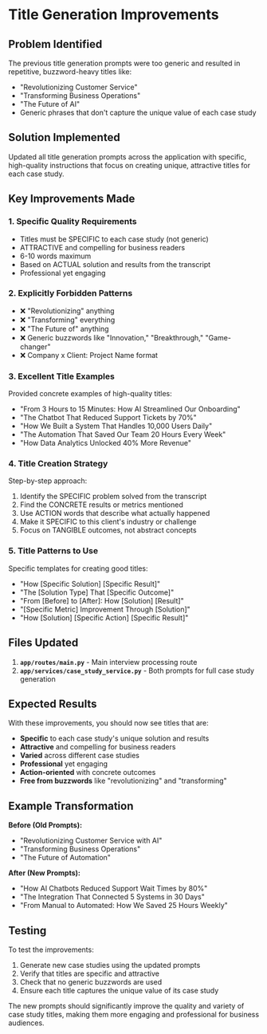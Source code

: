 # Title Generation Improvements

## Problem Identified
The previous title generation prompts were too generic and resulted in repetitive, buzzword-heavy titles like:
- "Revolutionizing Customer Service"
- "Transforming Business Operations"
- "The Future of AI"
- Generic phrases that don't capture the unique value of each case study

## Solution Implemented
Updated all title generation prompts across the application with specific, high-quality instructions that focus on creating unique, attractive titles for each case study.

## Key Improvements Made

### 1. **Specific Quality Requirements**
- Titles must be SPECIFIC to each case study (not generic)
- ATTRACTIVE and compelling for business readers
- 6-10 words maximum
- Based on ACTUAL solution and results from the transcript
- Professional yet engaging

### 2. **Explicitly Forbidden Patterns**
- ❌ "Revolutionizing" anything
- ❌ "Transforming" everything  
- ❌ "The Future of" anything
- ❌ Generic buzzwords like "Innovation," "Breakthrough," "Game-changer"
- ❌ Company x Client: Project Name format

### 3. **Excellent Title Examples**
Provided concrete examples of high-quality titles:
- "From 3 Hours to 15 Minutes: How AI Streamlined Our Onboarding"
- "The Chatbot That Reduced Support Tickets by 70%"
- "How We Built a System That Handles 10,000 Users Daily"
- "The Automation That Saved Our Team 20 Hours Every Week"
- "How Data Analytics Unlocked 40% More Revenue"

### 4. **Title Creation Strategy**
Step-by-step approach:
1. Identify the SPECIFIC problem solved from the transcript
2. Find the CONCRETE results or metrics mentioned
3. Use ACTION words that describe what actually happened
4. Make it SPECIFIC to this client's industry or challenge
5. Focus on TANGIBLE outcomes, not abstract concepts

### 5. **Title Patterns to Use**
Specific templates for creating good titles:
- "How [Specific Solution] [Specific Result]"
- "The [Solution Type] That [Specific Outcome]"
- "From [Before] to [After]: How [Solution] [Result]"
- "[Specific Metric] Improvement Through [Solution]"
- "How [Solution] [Specific Action] [Specific Result]"

## Files Updated

1. **`app/routes/main.py`** - Main interview processing route
2. **`app/services/case_study_service.py`** - Both prompts for full case study generation

## Expected Results

With these improvements, you should now see titles that are:
- **Specific** to each case study's unique solution and results
- **Attractive** and compelling for business readers
- **Varied** across different case studies
- **Professional** yet engaging
- **Action-oriented** with concrete outcomes
- **Free from buzzwords** like "revolutionizing" and "transforming"

## Example Transformation

**Before (Old Prompts):**
- "Revolutionizing Customer Service with AI"
- "Transforming Business Operations"
- "The Future of Automation"

**After (New Prompts):**
- "How AI Chatbots Reduced Support Wait Times by 80%"
- "The Integration That Connected 5 Systems in 30 Days"
- "From Manual to Automated: How We Saved 25 Hours Weekly"

## Testing

To test the improvements:
1. Generate new case studies using the updated prompts
2. Verify that titles are specific and attractive
3. Check that no generic buzzwords are used
4. Ensure each title captures the unique value of its case study

The new prompts should significantly improve the quality and variety of case study titles, making them more engaging and professional for business audiences. 